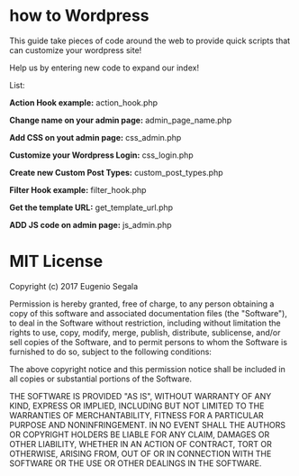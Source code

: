 # how to Wordpress

This guide take pieces of code around the web to provide quick scripts that can customize your wordpress site!

Help us by entering new code to expand our index!

List:

<strong>Action Hook example:</strong> action_hook.php

<strong>Change name on your admin page:</strong> admin_page_name.php

<strong>Add CSS on yout admin page:</strong> css_admin.php

<strong>Customize your Wordpress Login:</strong> css_login.php

<strong>Create new Custom Post Types:</strong> custom_post_types.php

<strong>Filter Hook example:</strong> filter_hook.php

<strong>Get the template URL:</strong> get_template_url.php

<strong>ADD JS code on admin page:</strong> js_admin.php

# MIT License

Copyright (c) 2017 Eugenio Segala

Permission is hereby granted, free of charge, to any person obtaining a copy
of this software and associated documentation files (the "Software"), to deal
in the Software without restriction, including without limitation the rights
to use, copy, modify, merge, publish, distribute, sublicense, and/or sell
copies of the Software, and to permit persons to whom the Software is
furnished to do so, subject to the following conditions:

The above copyright notice and this permission notice shall be included in all
copies or substantial portions of the Software.

THE SOFTWARE IS PROVIDED "AS IS", WITHOUT WARRANTY OF ANY KIND, EXPRESS OR
IMPLIED, INCLUDING BUT NOT LIMITED TO THE WARRANTIES OF MERCHANTABILITY,
FITNESS FOR A PARTICULAR PURPOSE AND NONINFRINGEMENT. IN NO EVENT SHALL THE
AUTHORS OR COPYRIGHT HOLDERS BE LIABLE FOR ANY CLAIM, DAMAGES OR OTHER
LIABILITY, WHETHER IN AN ACTION OF CONTRACT, TORT OR OTHERWISE, ARISING FROM,
OUT OF OR IN CONNECTION WITH THE SOFTWARE OR THE USE OR OTHER DEALINGS IN THE
SOFTWARE.
